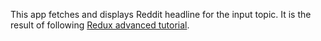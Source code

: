 This app fetches and displays Reddit headline for the input topic.
It is the result of following [Redux advanced tutorial](https://redux-docs.netlify.com/advanced/advanced-tutorial).